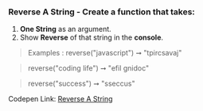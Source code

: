### Reverse A String - Create a function that takes: 

1. **One String** as an argument. 
1. Show **Reverse** of that string in the **console**.

> Examples : reverse("javascript") ➞ "tpircsavaj"

> reverse("coding life") ➞ "efil gnidoc"

> reverse("success") ➞ "sseccus"

Codepen Link: [Reverse A String](https://codepen.io/naveencoder/pen/axWYPd?editors=0012)